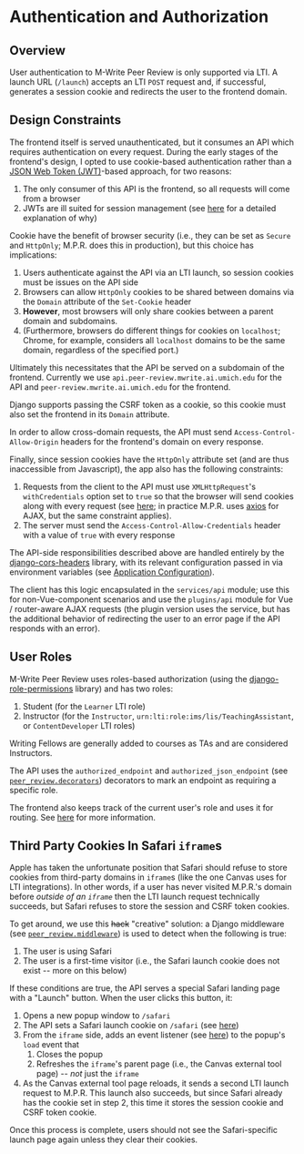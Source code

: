 # Authentication and Authorization

## Overview

User authentication to M-Write Peer Review is only supported via LTI.  A launch URL (`/launch`) accepts an LTI `POST`
request and, if successful, generates a session cookie and redirects the user to the frontend domain.

## Design Constraints

The frontend itself is served unauthenticated, but it consumes an API which requires authentication on every request.
During the early stages of the frontend's design, I opted to use cookie-based authentication rather than a
[JSON Web Token (JWT)](https://jwt.io/)-based approach, for two reasons:
1. The only consumer of this API is the frontend, so all requests will come from a browser
2. JWTs are ill suited for session management (see
[here](http://cryto.net/~joepie91/blog/2016/06/13/stop-using-jwt-for-sessions/) for a detailed explanation of why)

Cookie have the benefit of browser security (i.e., they can be set as `Secure` and `HttpOnly`; M.P.R. does this
in production), but this choice has implications:
1. Users authenticate against the API via an LTI launch, so session cookies must be issues on the API side
2. Browsers can allow `HttpOnly` cookies to be shared between domains via the `Domain` attribute of the `Set-Cookie`
header
3. **However**, most browsers will only share cookies between a parent domain and subdomains.
4. (Furthermore, browsers do different things for cookies on `localhost`; Chrome, for example, considers all `localhost`
domains to be the same domain, regardless of the specified port.)

Ultimately this necessitates that the API be served on a subdomain of the frontend.  Currently we use
`api.peer-review.mwrite.ai.umich.edu` for the API and `peer-review.mwrite.ai.umich.edu` for the frontend.

Django supports passing the CSRF token as a cookie, so this cookie must also set the frontend in its `Domain` attribute.

In order to allow cross-domain requests, the API must send `Access-Control-Allow-Origin` headers for the frontend's
domain on every response. 

Finally, since session cookies have the `HttpOnly` attribute set (and are thus inaccessible from Javascript), the
app also has the following constraints:
1. Requests from the client to the API must use `XMLHttpRequest`'s `withCredentials` option set to `true` so that the
browser will send cookies along with every request (see
[here](https://developer.mozilla.org/en-US/docs/Web/API/XMLHttpRequest/withCredentials); in practice M.P.R.
uses [axios](https://github.com/axios/axios) for AJAX, but the same constraint applies).
2. The server must send the `Access-Control-Allow-Credentials` header with a value of `true` with every response

The API-side responsibilities described above are handled entirely by the
[django-cors-headers](https://github.com/ottoyiu/django-cors-headers) library, with its relevant configuration passed
in via environment variables (see [Application Configuration](application-configuration.md)).

The client has this logic encapsulated in the `services/api` module; use this for non-Vue-component scenarios and use
the `plugins/api` module for Vue / router-aware AJAX requests (the plugin version uses the service, but has the
additional behavior of redirecting the user to an error page if the API responds with an error).

## User Roles

M-Write Peer Review uses roles-based authorization (using the
[django-role-permissions](https://django-role-permissions.readthedocs.io/en/stable/) library) and has two roles:
1. Student (for the `Learner` LTI role)
2. Instructor (for the `Instructor`, `urn:lti:role:ims/lis/TeachingAssistant`, or `ContentDeveloper` LTI roles)

Writing Fellows are generally added to courses as TAs and are considered Instructors.

The API uses the `authorized_endpoint` and `authorized_json_endpoint` (see
[`peer_review.decorators`](/peer_review/decorators.py)) decorators to mark an endpoint as requiring a specific role.

The frontend also keeps track of the current user's role and uses it for routing.  See
[here](frontend-overview.md#routing) for more information.

## Third Party Cookies In Safari `iframe`s

Apple has taken the unfortunate position that Safari should refuse to store cookies from third-party domains in
`iframe`s (like the one Canvas uses for LTI integrations).  In other words, if a user has never visited M.P.R.'s domain
before *outside of an `iframe`* then the LTI launch request technically succeeds, but Safari refuses to store the
session and CSRF token cookies.

To get around, we use this ~~hack~~ "creative" solution: a Django middleware (see
[`peer_review.middleware`](/peer_review/middleware.py)) is used to detect when the following is true:
1. The user is using Safari
2. The user is a first-time visitor (i.e., the Safari launch cookie does not exist -- more on this below)

If these conditions are true, the API serves a special Safari landing page with a "Launch" button.  When the user
clicks this button, it:
1. Opens a new popup window to `/safari`
2. The API sets a Safari launch cookie on `/safari` (see [here](/peer_review/api/special.py#L47))
3. From the `iframe` side, adds an event listener (see [here](/peer_review/templates/safari_launch_iframe.html)) to the
popup's `load` event that
    1. Closes the popup
    2. Refreshes the `iframe`'s parent page (i.e., the Canvas external tool page) -- *not* just the `iframe`
4. As the Canvas external tool page reloads, it sends a second LTI launch request to M.P.R.  This launch also succeeds,
but since Safari already has the cookie set in step 2, this time it stores the session cookie and CSRF token cookie.

Once this process is complete, users should not see the Safari-specific launch page again unless they clear their
cookies.
